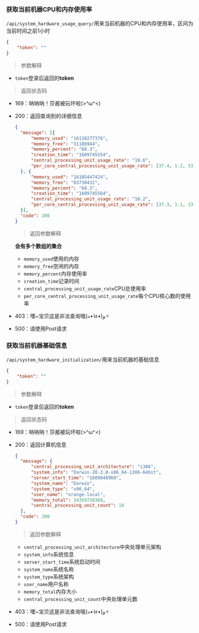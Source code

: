 ### 获取当前机器CPU和内存使用率

`/api/system_hardware_usage_query/`用来当前机器的CPU和内存使用率，区间为当前时间之前1小时

```json
{
	"token": ""
}
```

>参数解释

- `token`登录后返回的**token**

> 返回状态码

- 169：呐呐呐！莎酱被玩坏啦(>^ω^<)

- 200：返回查询到的详细信息

  ```json
  {
  	"message": [{
  		"memory_used": "16130277376",
  		"memory_free": "31186944",
  		"memory_percent": "68.3",
  		"creation_time": "1609745554",
  		"central_processing_unit_usage_rate": "10.6",
  		"per_core_central_processing_unit_usage_rate": [37.4, 1.2, 33.9, 1.0, 28.2, 0.8, 26.7, 0.6, 19.2, 0.5, 15.1, 0.5, 11.1, 0.4, 4.2, 0.2]
  	}, {
  		"memory_used": "16105447424",
  		"memory_free": "83730432",
  		"memory_percent": "68.3",
  		"creation_time": "1609745564",
  		"central_processing_unit_usage_rate": "10.2",
  		"per_core_central_processing_unit_usage_rate": [37.3, 1.1, 33.4, 1.1, 28.1, 1.0, 25.8, 0.8, 18.0, 0.7, 15.3, 0.6, 12.3, 0.4, 7.2, 0.4]
  	}],
  	"code": 200
  }
  ```

  > 返回参数解释

  **会有多个数组的集合**

  - `memory_used`使用的内存
  - `memory_free`空闲的内存
  - `memory_percent`内存使用率
  - `creation_time`记录时间
  - `central_processing_unit_usage_rate`CPU总使用率
  - `per_core_central_processing_unit_usage_rate`每个CPU核心数的使用率

- 403：嘿~宝贝这是非法查询哦(๑•̀ㅂ•́)و✧

- 500：请使用Post请求

### 获取当前机器基础信息

`/api/system_hardware_initialization/`用来当前机器的基础信息

```json
{
	"token": ""
}
```

>参数解释

- `token`登录后返回的**token**

> 返回状态码

- 169：呐呐呐！莎酱被玩坏啦(>^ω^<)

- 200：返回计算机信息

  ```json
  {
  	"message": {
  		"central_processing_unit_architecture": "i386",
  		"system_info": "Darwin-20.2.0-x86_64-i386-64bit",
  		"server_start_time": "1609048960",
  		"system_name": "Darwin",
  		"system_type": "x86_64",
  		"user_name": "orange.local",
  		"memory_total": 34359738368,
  		"central_processing_unit_count": 16
  	},
  	"code": 200
  }
  ```

  > 返回参数解释

  - `central_processing_unit_architecture`中央处理单元架构
  - `system_info`系统信息
  - `server_start_time`系统启动时间
  - `system_name`系统名称
  - `system_type`系统架构
  - `user_name`用户名称
  - `memory_total`内存大小
  - `central_processing_unit_count`中央处理单元数

- 403：嘿~宝贝这是非法查询哦(๑•̀ㅂ•́)و✧

- 500：请使用Post请求
